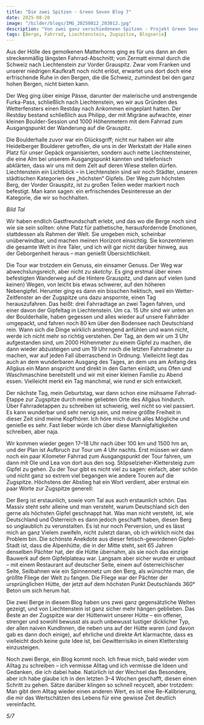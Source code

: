 ```yaml
---
title: "Die zwei Spitzen - Green Seven Blog 7"
date: 2025-08-20
image: "/bilder/blogs/IMG_20250812_203012.jpg"
description: "Von zwei ganz verschiedeneen Spitzen - Projekt Green Seven"
tags: [Berge, Fahrrad, Liechtenstein, Zugspitze, Blogserie]
---
```



Aus der Hölle des gemolkenen Matterhorns ging es für uns dann an den streckenmäßig längsten Fahrrad-Abschnitt; von Zermatt einmal durch die Schweiz nach Liechtenstein zur Vorder Grauspitz. Zwar vom Franken und unserer niedrigen Kaufkraft noch nicht erlöst, erwartet uns dort doch eine erfrischende Ruhe in den Bergen, die die Schweiz, zumindest bei den ganz hohen Bergen, nicht bieten kann.  

Der Weg ging über einige Pässe, darunter der malerische und anstrengende Furka-Pass, schließlich nach Liechtenstein, wo wir aus Gründen des Wetterfensters einen Restday nach Ankommen eingeplant hatten. Der Restday bestand schließlich aus Philipp, der mit Migräne aufwachte, einer kleinen Boulder-Session und 1000 Höhenmetern mit dem Fahrrad zum Ausgangspunkt der Wanderung auf die Grauspitz.  

Die Boulderhalle zuvor war ein Glücksgriff; nicht nur haben wir alte Heidelberger Boulderer getroffen, die uns in der Werkstatt der Halle einen Platz für unser Gepäck organisierten, sondern auch nette Liechtensteiner, die eine Alm bei unserem Ausgangspunkt kannten und telefonisch abklärten, dass wir uns mit dem Zelt auf deren Wiese stellen dürfen. Liechtenstein ein Lichtblick – in Liechtenstein sind wir noch Städter, unseren städtischen Kategorien des „höchsten“ Gipfels. Der Weg zum höchsten Berg, der Vorder Grauspitz, ist zu großen Teilen weder markiert noch befestigt. Man kann sagen: ein erfrischendes Desinteresse an der Kategorie, die wir so hochhalten.  

*Bild Tal*  

Wir haben endlich Gastfreundschaft erlebt, und das wo die Berge noch sind wie sie sein sollten: ohne Platz für pathetische, herausfordernde Emotionen, stattdessen als Rahmen der Welt. Sie umgeben mich, scheinbar unüberwindbar, und machen meinen Horizont einsichtig. Sie konzentrieren die gesamte Welt in ihre Täler, und ich will gar nicht darüber hinweg, aus der Geborgenheit heraus – man genießt Übersichtlichkeit.  

Die Tour war trotzdem ein Genuss, ein einsamer Genuss. Der Weg war abwechslungsreich, aber nicht zu *sketchy*. Es ging erstmal über einen befestigten Wanderweg auf die Hintere Grauspitz, und dann auf vielen (und keinen) Wegen, von leicht bis etwas schwerer, auf den höheren Nebengipfel. Herunter ging es dann ein bisschen hektisch, weil ein Wetter-Zeitfenster an der Zugspitze uns dazu anspornte, einen Tag herauszufahren. Das heißt: drei Fahrradtage an zwei Tagen fahren, und einer davon der Gipfeltag in Liechtenstein. Um ca. 15 Uhr sind wir unten an der Boulderhalle, haben gegessen und alles wieder auf unsere Fahrräder umgepackt, und fahren noch 80 km über den Bodensee nach Deutschland rein. Wann sich die Dinge wirklich anstrengend anfühlen und wann nicht, werde ich nicht mehr so richtig verstehen. Der Tag, an dem wir um 3 Uhr aufgestanden sind, um 2000 Höhenmeter zu einem Gipfel zu machen, die dann wieder abzusteigen und um 19 Uhr noch die letzten Fahrradmeter zu machen, war auf jeden Fall überraschend in Ordnung. Vielleicht liegt das auch an dem wunderbaren Ausgang des Tages, an dem uns am Anfang des Allgäus ein Mann anspricht und direkt in den Garten einlädt, uns Ofen und Waschmaschine bereitstellt und wir mit einer kleinen Familie zu Abend essen. Vielleicht merkt ein Tag manchmal, wie rund er sich entwickelt.  

Der nächste Tag, mein Geburtstag, war dann schon eine mühsame Fahrrad-Etappe zur Zugspitze durch meine geliebten Orte des Allgäus hindurch. Über Fahrradetappen zu schreiben ist schwierig, weil nicht so viel passiert. Es kann wunderbar und sehr nervig sein, und meine größte Freiheit in dieser Zeit sind meine Kopfhörer. Ich höre mich durch alles Mögliche und genieße es sehr. Fast lieber würde ich über diese Mannigfaltigkeiten schreiben, aber naja.  

Wir kommen wieder gegen 17–18 Uhr nach über 100 km und 1500 hm an, und der Plan ist Aufbruch zur Tour um 4 Uhr nachts. Erst müssen wir dann noch ein paar Kilometer Fahrrad zum Ausgangspunkt der Tour fahren, um dann mit Ole und Lea von dort aus den sog. Stöpselzieher-Klettersteig zum Gipfel zu gehen. Zu der Tour gibt es nicht viel zu sagen: einfach, aber schön und nicht ganz so extrem viel begangen wie andere Touren auf die Zugspitze. Höchstens der Abstieg hat ein Wort verdient, aber erstmal ein paar Worte zur Zugspitze generell:  

Der Berg ist erstaunlich, sowie vom Tal aus auch erstaunlich schön. Das Massiv steht sehr alleine und man versteht, warum Deutschland sich den gerne als höchsten Gipfel geschnappt hat. Was man nicht versteht, ist, wie Deutschland und Österreich es dann jedoch geschafft haben, diesen Berg so unglaublich zu verunstalten. Es ist nur noch Perversion, und es lässt mich an ganz Vielem zweifeln, nicht zuletzt daran, ob ich wirklich nicht das Problem bin. Die schönste Anekdote aus dieser fetisch-gewordenen Gipfel-Stadt ist, dass die Alpenhütte, die in der Mitte steht, seit 65 Jahren denselben Pächter hat, der die Hütte übernahm, als sie noch das einzige Bauwerk auf dem Gipfelplateau war. Langsam aber sicher wurde er umbaut – mit einem Restaurant auf deutscher Seite, einem auf österreichischer Seite, Seilbahnen wie ein Spinnennetz um den Berg, als wünschte man, die größte Fliege der Welt zu fangen. Die Fliege war der Pächter der ursprünglichen Hütte, der jetzt auf dem höchsten Punkt Deutschlands 360° Beton um sich herum hat.  

Die zwei Berge in diesem Blog haben uns zwei ganz gegensätzliche Welten gezeigt, und von Liechtenstein ist ganz sicher mehr hängen geblieben. Das Beste an der Zugspitze war der Hüttenwirt unserer Hütte – ein offener, strenger und sowohl bewusst als auch unbewusst lustiger dicklicher Typ, der allen naiven KundInnen, die neben uns auf der Hütte waren (und davon gab es dann doch einige), auf ehrliche und direkte Art klarmachte, dass es vielleicht doch keine gute Idee ist, bei Gewitterrisiko in einen Klettersteig einzusteigen.  

Noch zwei Berge, ein Blog kommt noch. Ich freue mich, bald wieder vom Alltag zu schreiben – ich vermisse Alltag und ich vermisse die Ideen und Gedanken, die ich dabei habe. Natürlich ist der Wechsel das Besondere, aber ich habe glaube ich in den letzten 3–4 Wochen geschafft, diesen einen Schritt zu gehen. Sätze darüber klingen so schnell recycelt, aber trotzdem: Man gibt dem Alltag wieder einen anderen Wert, es ist eine Re-Kalibrierung, die mir das Wertschätzen des Lebens für eine gewisse Zeit deutlich vereinfacht.  

*5/7*